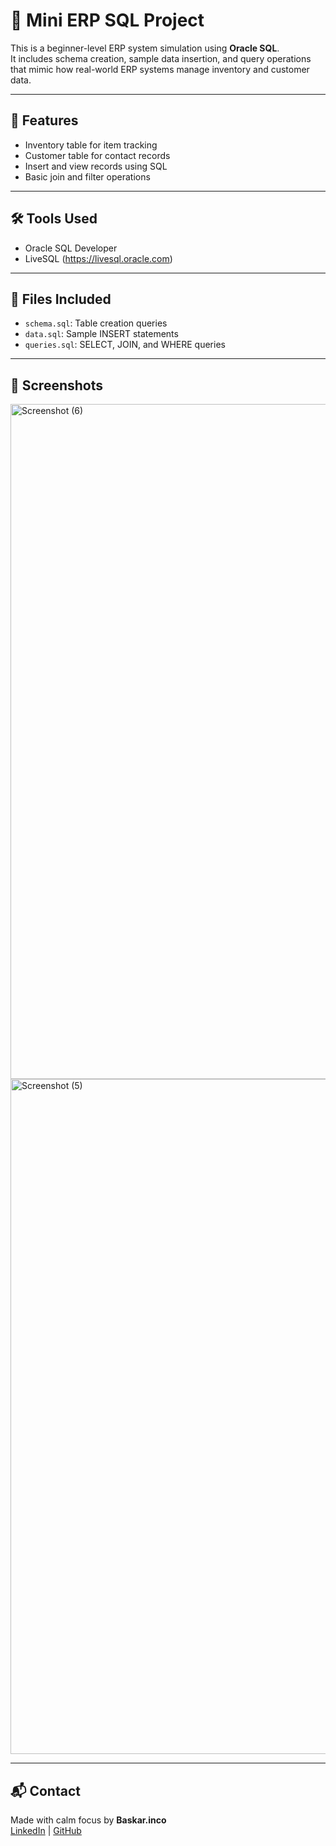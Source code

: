# 🧾 Mini ERP SQL Project

This is a beginner-level ERP system simulation using **Oracle SQL**.  
It includes schema creation, sample data insertion, and query operations that mimic how real-world ERP systems manage inventory and customer data.

---

## 📂 Features

- Inventory table for item tracking  
- Customer table for contact records  
- Insert and view records using SQL  
- Basic join and filter operations  

---

## 🛠 Tools Used

- Oracle SQL Developer  
- LiveSQL (https://livesql.oracle.com)

---

## 📁 Files Included

- `schema.sql`: Table creation queries  
- `data.sql`: Sample INSERT statements  
- `queries.sql`: SELECT, JOIN, and WHERE queries

---

## 📸 Screenshots


<img width="1920" height="1080" alt="Screenshot (6)" src="https://github.com/user-attachments/assets/57257f8c-8e13-4621-b947-a76c364103c8" />
<img width="1920" height="1080" alt="Screenshot (5)" src="https://github.com/user-attachments/assets/c983ea5a-af28-4c76-987a-54054fc9d357" />

---

## 📬 Contact

Made with calm focus by **Baskar.inco**  
[LinkedIn](https://linkedin.com/in/baskarinc) | [GitHub](https://github.com/Baskar-Ventures)
